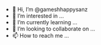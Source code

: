 - 👋 Hi, I’m @gameshhappysanz
- 👀 I’m interested in ...
- 🌱 I’m currently learning ...
- 💞️ I’m looking to collaborate on ...
- 📫 How to reach me ...

<!---
gameshhappysanz/gameshhappysanz is a ✨ special ✨ repository because its `README.md` (this file) appears on your GitHub profile.
You can click the Preview link to take a look at your changes.
--->
